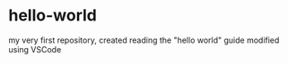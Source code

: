 # hello-world
my very first repository, created reading the "hello world" guide
modified using VSCode